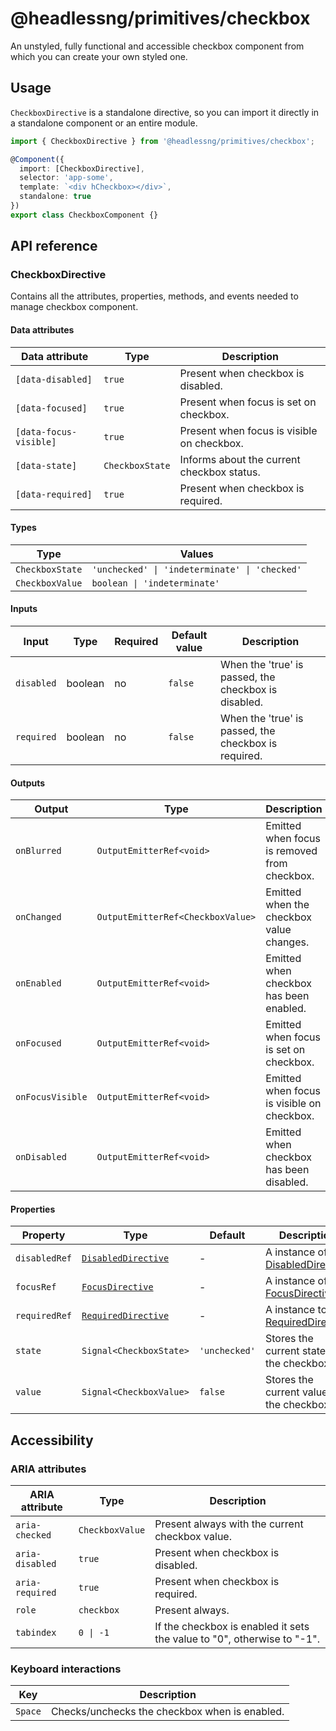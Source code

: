 # @headlessng/primitives/checkbox

An unstyled, fully functional and accessible checkbox component from which you can create your own styled one.

## Usage

`CheckboxDirective` is a standalone directive, so you can import it directly in a standalone component or an entire module.

```typescript
import { CheckboxDirective } from '@headlessng/primitives/checkbox';

@Component({
  import: [CheckboxDirective],
  selector: 'app-some',
  template: `<div hCheckbox></div>`,
  standalone: true
})
export class CheckboxComponent {}
```

## API reference

### CheckboxDirective

Contains all the attributes, properties, methods, and events needed to manage checkbox component.

#### Data attributes

| Data attribute         | Type            | Description                                |
| ---------------------- | --------------- | ------------------------------------------ |
| `[data-disabled]`      | `true`          | Present when checkbox is disabled.         |
| `[data-focused]`       | `true`          | Present when focus is set on checkbox.     |
| `[data-focus-visible]` | `true`          | Present when focus is visible on checkbox. |
| `[data-state]`         | `CheckboxState` | Informs about the current checkbox status. |
| `[data-required]`      | `true`          | Present when checkbox is required.         |

#### Types

| Type            | Values                                        |
| --------------- | --------------------------------------------- |
| `CheckboxState` | `'unchecked' \| 'indeterminate' \| 'checked'` |
| `CheckboxValue` | `boolean \| 'indeterminate'`                  |

#### Inputs

| Input      | Type    | Required | Default value | Description                                          |
| ---------- | ------- | -------- | ------------- | ---------------------------------------------------- |
| `disabled` | boolean | no       | `false`       | When the 'true' is passed, the checkbox is disabled. |
| `required` | boolean | no       | `false`       | When the 'true' is passed, the checkbox is required. |

#### Outputs

| Output           | Type                              | Description                                  |
| ---------------- | --------------------------------- | -------------------------------------------- |
| `onBlurred`      | `OutputEmitterRef<void>`          | Emitted when focus is removed from checkbox. |
| `onChanged`      | `OutputEmitterRef<CheckboxValue>` | Emitted when the checkbox value changes.     |
| `onEnabled`      | `OutputEmitterRef<void>`          | Emitted when checkbox has been enabled.      |
| `onFocused`      | `OutputEmitterRef<void>`          | Emitted when focus is set on checkbox.       |
| `onFocusVisible` | `OutputEmitterRef<void>`          | Emitted when focus is visible on checkbox.   |
| `onDisabled`     | `OutputEmitterRef<void>`          | Emitted when checkbox has been disabled.     |

#### Properties

| Property      | Type                                         | Default       | Description                                              |
| ------------- | -------------------------------------------- | ------------- | -------------------------------------------------------- |
| `disabledRef` | [`DisabledDirective`](../disabled/README.md) | -             | A instance of [DisabledDirective](../disabled/README.md) |
| `focusRef`    | [`FocusDirective`](../focus/README.md)       | -             | A instance of [FocusDirective](../focus/README.md)       |
| `requiredRef` | [`RequiredDirective`](../required/README.md) | -             | A instance to [RequiredDirective](../disabled/README.md) |
| `state`       | `Signal<CheckboxState>`                      | `'unchecked'` | Stores the current state of the checkbox.                |
| `value`       | `Signal<CheckboxValue>`                      | `false`       | Stores the current value of the checkbox.                |

## Accessibility

### ARIA attributes

| ARIA attribute  | Type            | Description                                                             |
| --------------- | --------------- | ----------------------------------------------------------------------- |
| `aria-checked`  | `CheckboxValue` | Present always with the current checkbox value.                         |
| `aria-disabled` | `true`          | Present when checkbox is disabled.                                      |
| `aria-required` | `true`          | Present when checkbox is required.                                      |
| `role`          | `checkbox`      | Present always.                                                         |
| `tabindex`      | `0 \| -1`       | If the checkbox is enabled it sets the value to "0", otherwise to "-1". |

### Keyboard interactions

| Key     | Description                                   |
| ------- | --------------------------------------------- |
| `Space` | Checks/unchecks the checkbox when is enabled. |
